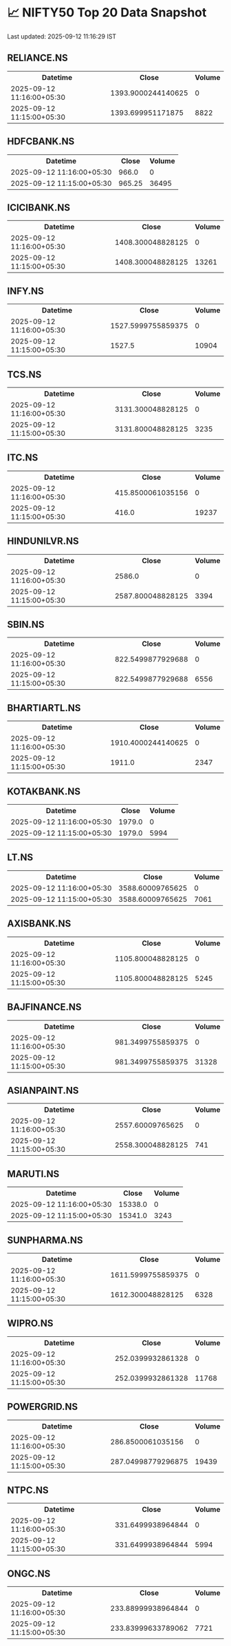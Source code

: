 # 📈 NIFTY50 Top 20 Data Snapshot

Last updated: 2025-09-12 11:16:29 IST

## RELIANCE.NS

<table>
  <tr><th>Datetime</th><th>Close</th><th>Volume</th></tr>
  <tr><td>2025-09-12 11:16:00+05:30</td><td>1393.9000244140625</td><td>0</td></tr>
  <tr><td>2025-09-12 11:15:00+05:30</td><td>1393.699951171875</td><td>8822</td></tr>
</table>

## HDFCBANK.NS

<table>
  <tr><th>Datetime</th><th>Close</th><th>Volume</th></tr>
  <tr><td>2025-09-12 11:16:00+05:30</td><td>966.0</td><td>0</td></tr>
  <tr><td>2025-09-12 11:15:00+05:30</td><td>965.25</td><td>36495</td></tr>
</table>

## ICICIBANK.NS

<table>
  <tr><th>Datetime</th><th>Close</th><th>Volume</th></tr>
  <tr><td>2025-09-12 11:16:00+05:30</td><td>1408.300048828125</td><td>0</td></tr>
  <tr><td>2025-09-12 11:15:00+05:30</td><td>1408.300048828125</td><td>13261</td></tr>
</table>

## INFY.NS

<table>
  <tr><th>Datetime</th><th>Close</th><th>Volume</th></tr>
  <tr><td>2025-09-12 11:16:00+05:30</td><td>1527.5999755859375</td><td>0</td></tr>
  <tr><td>2025-09-12 11:15:00+05:30</td><td>1527.5</td><td>10904</td></tr>
</table>

## TCS.NS

<table>
  <tr><th>Datetime</th><th>Close</th><th>Volume</th></tr>
  <tr><td>2025-09-12 11:16:00+05:30</td><td>3131.300048828125</td><td>0</td></tr>
  <tr><td>2025-09-12 11:15:00+05:30</td><td>3131.800048828125</td><td>3235</td></tr>
</table>

## ITC.NS

<table>
  <tr><th>Datetime</th><th>Close</th><th>Volume</th></tr>
  <tr><td>2025-09-12 11:16:00+05:30</td><td>415.8500061035156</td><td>0</td></tr>
  <tr><td>2025-09-12 11:15:00+05:30</td><td>416.0</td><td>19237</td></tr>
</table>

## HINDUNILVR.NS

<table>
  <tr><th>Datetime</th><th>Close</th><th>Volume</th></tr>
  <tr><td>2025-09-12 11:16:00+05:30</td><td>2586.0</td><td>0</td></tr>
  <tr><td>2025-09-12 11:15:00+05:30</td><td>2587.800048828125</td><td>3394</td></tr>
</table>

## SBIN.NS

<table>
  <tr><th>Datetime</th><th>Close</th><th>Volume</th></tr>
  <tr><td>2025-09-12 11:16:00+05:30</td><td>822.5499877929688</td><td>0</td></tr>
  <tr><td>2025-09-12 11:15:00+05:30</td><td>822.5499877929688</td><td>6556</td></tr>
</table>

## BHARTIARTL.NS

<table>
  <tr><th>Datetime</th><th>Close</th><th>Volume</th></tr>
  <tr><td>2025-09-12 11:16:00+05:30</td><td>1910.4000244140625</td><td>0</td></tr>
  <tr><td>2025-09-12 11:15:00+05:30</td><td>1911.0</td><td>2347</td></tr>
</table>

## KOTAKBANK.NS

<table>
  <tr><th>Datetime</th><th>Close</th><th>Volume</th></tr>
  <tr><td>2025-09-12 11:16:00+05:30</td><td>1979.0</td><td>0</td></tr>
  <tr><td>2025-09-12 11:15:00+05:30</td><td>1979.0</td><td>5994</td></tr>
</table>

## LT.NS

<table>
  <tr><th>Datetime</th><th>Close</th><th>Volume</th></tr>
  <tr><td>2025-09-12 11:16:00+05:30</td><td>3588.60009765625</td><td>0</td></tr>
  <tr><td>2025-09-12 11:15:00+05:30</td><td>3588.60009765625</td><td>7061</td></tr>
</table>

## AXISBANK.NS

<table>
  <tr><th>Datetime</th><th>Close</th><th>Volume</th></tr>
  <tr><td>2025-09-12 11:16:00+05:30</td><td>1105.800048828125</td><td>0</td></tr>
  <tr><td>2025-09-12 11:15:00+05:30</td><td>1105.800048828125</td><td>5245</td></tr>
</table>

## BAJFINANCE.NS

<table>
  <tr><th>Datetime</th><th>Close</th><th>Volume</th></tr>
  <tr><td>2025-09-12 11:16:00+05:30</td><td>981.3499755859375</td><td>0</td></tr>
  <tr><td>2025-09-12 11:15:00+05:30</td><td>981.3499755859375</td><td>31328</td></tr>
</table>

## ASIANPAINT.NS

<table>
  <tr><th>Datetime</th><th>Close</th><th>Volume</th></tr>
  <tr><td>2025-09-12 11:16:00+05:30</td><td>2557.60009765625</td><td>0</td></tr>
  <tr><td>2025-09-12 11:15:00+05:30</td><td>2558.300048828125</td><td>741</td></tr>
</table>

## MARUTI.NS

<table>
  <tr><th>Datetime</th><th>Close</th><th>Volume</th></tr>
  <tr><td>2025-09-12 11:16:00+05:30</td><td>15338.0</td><td>0</td></tr>
  <tr><td>2025-09-12 11:15:00+05:30</td><td>15341.0</td><td>3243</td></tr>
</table>

## SUNPHARMA.NS

<table>
  <tr><th>Datetime</th><th>Close</th><th>Volume</th></tr>
  <tr><td>2025-09-12 11:16:00+05:30</td><td>1611.5999755859375</td><td>0</td></tr>
  <tr><td>2025-09-12 11:15:00+05:30</td><td>1612.300048828125</td><td>6328</td></tr>
</table>

## WIPRO.NS

<table>
  <tr><th>Datetime</th><th>Close</th><th>Volume</th></tr>
  <tr><td>2025-09-12 11:16:00+05:30</td><td>252.0399932861328</td><td>0</td></tr>
  <tr><td>2025-09-12 11:15:00+05:30</td><td>252.0399932861328</td><td>11768</td></tr>
</table>

## POWERGRID.NS

<table>
  <tr><th>Datetime</th><th>Close</th><th>Volume</th></tr>
  <tr><td>2025-09-12 11:16:00+05:30</td><td>286.8500061035156</td><td>0</td></tr>
  <tr><td>2025-09-12 11:15:00+05:30</td><td>287.04998779296875</td><td>19439</td></tr>
</table>

## NTPC.NS

<table>
  <tr><th>Datetime</th><th>Close</th><th>Volume</th></tr>
  <tr><td>2025-09-12 11:16:00+05:30</td><td>331.6499938964844</td><td>0</td></tr>
  <tr><td>2025-09-12 11:15:00+05:30</td><td>331.6499938964844</td><td>5994</td></tr>
</table>

## ONGC.NS

<table>
  <tr><th>Datetime</th><th>Close</th><th>Volume</th></tr>
  <tr><td>2025-09-12 11:16:00+05:30</td><td>233.88999938964844</td><td>0</td></tr>
  <tr><td>2025-09-12 11:15:00+05:30</td><td>233.83999633789062</td><td>7721</td></tr>
</table>

